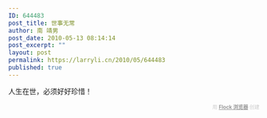 ```yaml
---
ID: 644483
post_title: 世事无常
author: 南 靖男
post_date: 2010-05-13 08:14:14
post_excerpt: ""
layout: post
permalink: https://larryli.cn/2010/05/644483
published: true
---
```

人生在世，必须好好珍惜！
  <div class="flockcredit" style="text-align: right; color: #CCC; font-size: x-small;">用 <a href="http://www.flock.com/blogged-with-flock" style="color: #999; font-weight: bold;" target="_new" title="Flock 浏览器">Flock 浏览器</a> 创建</div>